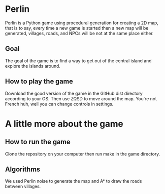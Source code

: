 # Perlin
Perlin is a Python game using procedural generation for creating a 2D map, that is to say, every time a new game is started then a new map will be generated, villages, roads, and NPCs will be not at the same place either.

## Goal
The goal of the game is to find a way to get out of the central island and explore the islands around.

## How to play the game
Download the good version of the game in the GitHub dist directory according to your OS. Then use ZQSD to move around the map. You're not French huh, well you can change controls in settings.

# A little more about the game
## How to run the game
Clone the repository on your computer then run make in the game directory.

## Algorithms
We used Perlin noise to generate the map and A* to draw the roads between villages.